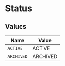# Status


## Values

| Name       | Value      |
| ---------- | ---------- |
| `ACTIVE`   | ACTIVE     |
| `ARCHIVED` | ARCHIVED   |